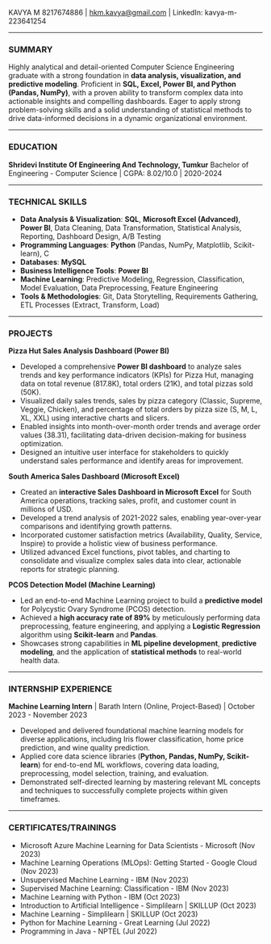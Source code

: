 KAVYA M
8217674886 | hkm.kavya@gmail.com | LinkedIn: kavya-m-223641254

---

### SUMMARY
Highly analytical and detail-oriented Computer Science Engineering graduate with a strong foundation in **data analysis, visualization, and predictive modeling**. Proficient in **SQL, Excel, Power BI, and Python (Pandas, NumPy)**, with a proven ability to transform complex data into actionable insights and compelling dashboards. Eager to apply strong problem-solving skills and a solid understanding of statistical methods to drive data-informed decisions in a dynamic organizational environment.

---

### EDUCATION
**Shridevi Institute Of Engineering And Technology, Tumkur**
Bachelor of Engineering - Computer Science | CGPA: 8.02/10.0 | 2020-2024

---

### TECHNICAL SKILLS
* **Data Analysis & Visualization**: **SQL**, **Microsoft Excel (Advanced)**, **Power BI**, Data Cleaning, Data Transformation, Statistical Analysis, Reporting, Dashboard Design, A/B Testing
* **Programming Languages**: **Python** (Pandas, NumPy, Matplotlib, Scikit-learn), C
* **Databases**: **MySQL**
* **Business Intelligence Tools**: **Power BI**
* **Machine Learning**: Predictive Modeling, Regression, Classification, Model Evaluation, Data Preprocessing, Feature Engineering
* **Tools & Methodologies**: Git, Data Storytelling, Requirements Gathering, ETL Processes (Extract, Transform, Load)

---

### PROJECTS

**Pizza Hut Sales Analysis Dashboard (Power BI)**
* Developed a comprehensive **Power BI dashboard** to analyze sales trends and key performance indicators (KPIs) for Pizza Hut, managing data on total revenue (817.8K), total orders (21K), and total pizzas sold (50K).
* Visualized daily sales trends, sales by pizza category (Classic, Supreme, Veggie, Chicken), and percentage of total orders by pizza size (S, M, L, XL, XXL) using interactive charts and slicers.
* Enabled insights into month-over-month order trends and average order values (38.31), facilitating data-driven decision-making for business optimization.
* Designed an intuitive user interface for stakeholders to quickly understand sales performance and identify areas for improvement.

**South America Sales Dashboard (Microsoft Excel)**
* Created an **interactive Sales Dashboard in Microsoft Excel** for South America operations, tracking sales, profit, and customer count in millions of USD.
* Developed a trend analysis of 2021-2022 sales, enabling year-over-year comparisons and identifying growth patterns.
* Incorporated customer satisfaction metrics (Availability, Quality, Service, Inspire) to provide a holistic view of business performance.
* Utilized advanced Excel functions, pivot tables, and charting to consolidate and visualize complex sales data into clear, actionable reports for strategic planning.

**PCOS Detection Model (Machine Learning)**
* Led an end-to-end Machine Learning project to build a **predictive model** for Polycystic Ovary Syndrome (PCOS) detection.
* Achieved a **high accuracy rate of 89%** by meticulously performing data preprocessing, feature engineering, and applying a **Logistic Regression** algorithm using **Scikit-learn** and **Pandas**.
* Showcases strong capabilities in **ML pipeline development**, **predictive modeling**, and the application of **statistical methods** to real-world health data.

---

### INTERNSHIP EXPERIENCE
**Machine Learning Intern** | Barath Intern (Online, Project-Based) | October 2023 - November 2023
* Developed and delivered foundational machine learning models for diverse applications, including Iris flower classification, home price prediction, and wine quality prediction.
* Applied core data science libraries (**Python, Pandas, NumPy, Scikit-learn**) for end-to-end ML workflows, covering data loading, preprocessing, model selection, training, and evaluation.
* Demonstrated self-directed learning by mastering relevant ML concepts and techniques to successfully complete projects within given timeframes.

---

### CERTIFICATES/TRAININGS
* Microsoft Azure Machine Learning for Data Scientists - Microsoft (Nov 2023)
* Machine Learning Operations (MLOps): Getting Started - Google Cloud (Nov 2023)
* Unsupervised Machine Learning - IBM (Nov 2023)
* Supervised Machine Learning: Classification - IBM (Nov 2023)
* Machine Learning with Python - IBM (Oct 2023)
* Introduction to Artificial Intelligence - Simplilearn | SKILLUP (Oct 2023)
* Machine Learning - Simplilearn | SKILLUP (Oct 2023)
* Python for Machine Learning - Great Learning (Jul 2022)
* Programming in Java - NPTEL (Jul 2022)
